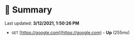 # 📖 Summary
Last updated: **3/12/2021, 1:50:26 PM**

- `GET` [https://google.com](https://google.com) - **Up** (255ms)
